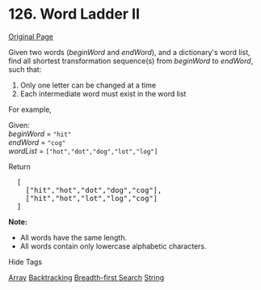 # 126. Word Ladder II

[Original Page](https://leetcode.com/problems/word-ladder-ii/)

Given two words (_beginWord_ and _endWord_), and a dictionary's word list, find all shortest transformation sequence(s) from _beginWord_ to _endWord_, such that:

1.  Only one letter can be changed at a time
2.  Each intermediate word must exist in the word list

For example,

Given:  
_beginWord_ = `"hit"`  
_endWord_ = `"cog"`  
_wordList_ = `["hot","dot","dog","lot","log"]`  

Return  

<pre>  [
    ["hit","hot","dot","dog","cog"],
    ["hit","hot","lot","log","cog"]
  ]
</pre>

**Note:**  

*   All words have the same length.
*   All words contain only lowercase alphabetic characters.

<div>

<div id="tags" class="btn btn-xs btn-warning">Hide Tags</div>

<span class="hidebutton" style="display: inline;">[Array](/tag/array/) [Backtracking](/tag/backtracking/) [Breadth-first Search](/tag/breadth-first-search/) [String](/tag/string/)</span></div>
